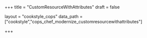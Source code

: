 +++
title = "CustomResourceWithAttributes"
draft = false

layout = "cookstyle_cops"
data_path = ["cookstyle","cops_chef_modernize_customresourcewithattributes"]

+++

<!-- The content of this page is automatically generated from the
cops_chef_modernize_customresourcewithattributes.yml file in github.com/chef/cookstyle/blob/main/docs-chef-io/data/cookstyle/. -->
